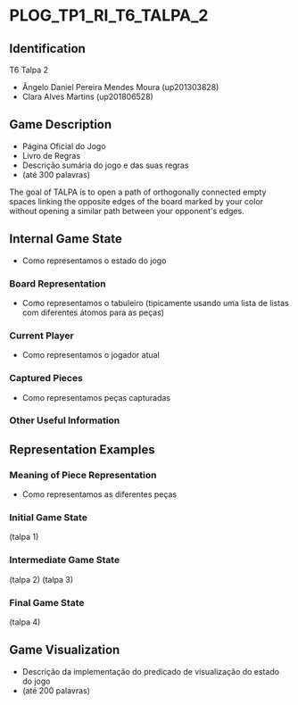 # PLOG_TP1_RI_T6_TALPA_2

## Identification
T6 Talpa 2
- Ângelo Daniel Pereira Mendes Moura (up201303828)
- Clara Alves Martins (up201806528)

## Game Description
- Página Oficial do Jogo
- Livro de Regras
- Descrição sumária do jogo e das suas regras
- (até 300 palavras)

The goal of TALPA is to open a path of orthogonally connected empty spaces linking the opposite edges of the board marked by your color without opening a similar path between your opponent's edges.

## Internal Game State
- Como representamos o estado do jogo

### Board Representation
- Como representamos o tabuleiro
(tipicamente usando uma lista de listas com diferentes átomos para as peças)

### Current Player
- Como representamos o jogador atual

### Captured Pieces
- Como representamos peças capturadas

### Other Useful Information


## Representation Examples

### Meaning of Piece Representation
- Como representamos as diferentes peças

### Initial Game State
(talpa 1)

### Intermediate Game State
(talpa 2)
(talpa 3)

### Final Game State
(talpa 4)

## Game Visualization
- Descrição da implementação do predicado de visualização do estado do jogo
- (até 200 palavras)
